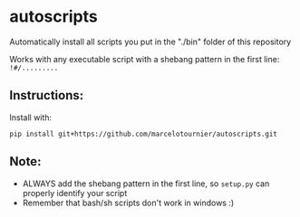 # autoscripts
Automatically install all scripts you put in the "./bin" folder of this repository

Works with any executable script with a shebang pattern in the first line: `!#/.........`

## Instructions:
Install with:
```
pip install git+https://github.com/marcelotournier/autoscripts.git
```

## Note: 
- ALWAYS add the shebang pattern in the first line, so `setup.py` can properly identify your script
- Remember that bash/sh scripts don't work in windows :)
